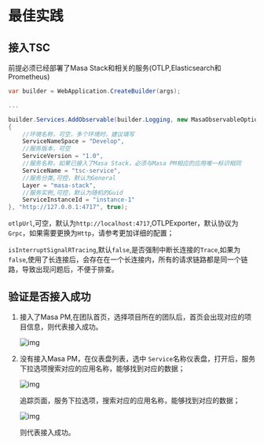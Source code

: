 # 最佳实践

## 接入TSC

前提必须已经部署了Masa Stack和相关的服务(OTLP,Elasticsearch和Prometheus)

```csharp
var builder = WebApplication.CreateBuilder(args);

...

builder.Services.AddObservable(builder.Logging, new MasaObservableOptions
{
    //环境名称，可空，多个环境时，建议填写
    ServiceNameSpace = "Develop",
    //服务版本，可空
    ServiceVersion = "1.0",
    //服务名称，如果已接入了Masa Stack，必须与Masa PM相应的应用唯一标识相同
    ServiceName = "tsc-service",
    //服务分类,可控，默认为General
    Layer = "masa-stack",
    //服务实例,可控，默认为随机的Guid
    ServiceInstanceId = "instance-1"
}, "http://127.0.0.1:4717", true);

 ```

 `otlpUrl`,可空，默认为`http://localhost:4717`,OTLPExporter，默认协议为`Grpc`，如果需要更换为`Http`，请参考更加详细的配置；

 `isInterruptSignalRTracing`,默认`false`,是否强制中断长连接的`Trace`,如果为`false`,使用了长连接后，会存在在一个长连接内，所有的请求链路都是同一个链路，导致出现问题后，不便于排查。

 ## 验证是否接入成功

 1. 接入了Masa PM,在团队首页，选择项目所在的团队后，首页会出现对应的项目信息，则代表接入成功。

    ![img]()

 2. 没有接入Masa PM，在仪表盘列表，选中 `Service`名称仪表盘，打开后，服务下拉选项搜索对应的应用名称，能够找到对应的数据；

    ![img]()

    追踪页面，服务下拉选项，搜索对应的应用名称，能够找到对应的数据；
    
    ![img]()

    则代表接入成功。